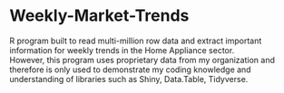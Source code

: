 # Weekly-Market-Trends
R program built to read multi-million row data and extract important information for weekly trends in the Home Appliance sector. <br>
However, this program uses proprietary data from my organization and therefore is only used to demonstrate my coding knowledge and understanding 
of libraries such as Shiny, Data.Table, Tidyverse.
